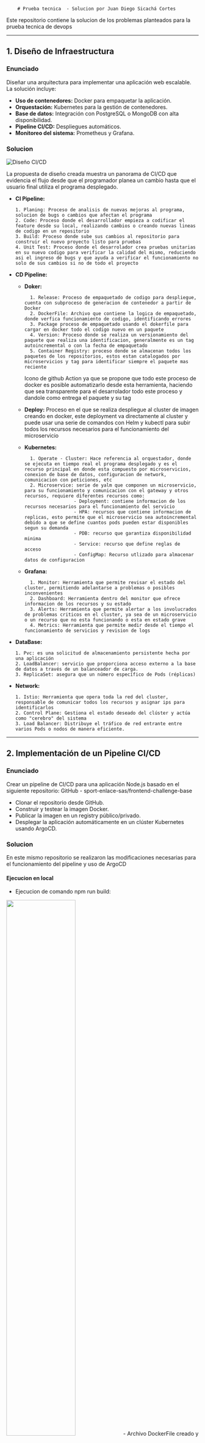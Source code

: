         # Prueba tecnica  - Solucion por Juan Diego Sicachá Cortes

Este repositorio contiene la solucion de los problemas planteados para la prueba tecnica de devops

---

## 1. Diseño de Infraestructura
### Enunciado
Diseñar una arquitectura para implementar una aplicación web escalable. La solución incluye:

- **Uso de contenedores:** Docker para empaquetar la aplicación.
- **Orquestación:** Kubernetes para la gestión de contenedores.
- **Base de datos:** Integración con PostgreSQL o MongoDB con alta disponibilidad.
- **Pipeline CI/CD:** Despliegues automáticos.
- **Monitoreo del sistema:** Prometheus y Grafana.

### Solucion
![Diseño CI/CD](https://github.com/user-attachments/assets/b144e8b5-e63f-4abd-9e97-09a7aa5f9085)

La propuesta de diseño creada muestra un panorama de CI/CD que evidencia el flujo desde que el programador planea un cambio hasta que el usuario final utiliza el programa desplegado.
- **CI Pipeline:**

      1. Planing: Proceso de analisis de nuevas mejoras al programa, solucion de bugs o cambios que afectan el programa 
      2. Code: Proceso donde el desarrollador empieza a codificar el feature desde su local, realizando cambios o creando nuevas lineas de codigo en un repositorio
      3. Build: Proceso donde sube sus cambios al repositorio para construir el nuevo proyecto listo para pruebas
      4. Unit Test: Proceso donde el desarrolador crea pruebas unitarias en su nuevo codigo para verificar la calidad del mismo, reduciendo asi el ingreso de bugs y que ayuda a verificar el funcionamiento no solo de sus cambios si no de todo el proyecto
  
- **CD Pipeline:**
    - **Doker:**

            1. Release: Proceso de empaquetado de codigo para despliegue, cuenta con subproceso de generacion de contenedor a partir de Docker
            2. DockerFile: Archivo que contiene la logica de empaquetado, donde verfica funcionamiento de codigo, identificando errores
            3. Package proceso de empaquetado usando el dokerfile para cargar en docker todo el codigo nuevo en un paquete
            4. Version: Proceso donde se realiza un versionamiento del paquete que realiza una identificacion, generalmente es un tag autoincremental o con la fecha de empaquetado
            5. Container Registry: proceso donde se almacenan todos los paquetes de los repositorios, estos estan catalogados por microservicios y tag para identificar siempre el paquete mas reciente
        Icono de github Action ya que se propone que todo este proceso de docker es posible automatizarlo desde esta herramienta, haciendo que sea transparente para el desarrolador todo este proceso y dandole como entrega el paquete y su tag
    - **Deploy:** Proceso en el que se realiza despliegue al cluster de imagen creando en docker, este deployment va directamente al cluster y puede usar una serie de comandos con Helm y kubectl para subir todos los recursos necesarios para el funcionamiento del microservicio
    - **Kubernetes:**

            1. Operate - Cluster: Hace referencia al orquestador, donde se ejecuta en tiempo real el programa desplegado y es el recurso principal en donde esta compuesto por microservicios, conexion de base de datos, configuracion de network, comunicacion con peticiones, etc 
            2. Microservice: serie de yalm que componen un microservicio, para su funcionamiento y comunicacion con el gateway y otros recursos, requiere diferentes recursos como: 
                            - Deployment: contiene informacion de los recursos necesarios para el funcionamiento del servicio
                            - HPA: recursos que contiene informacion de replicas, esto permite que el microservicio sea autoincremental debido a que se define cuantos pods pueden estar disponibles segun su demanda
                            - PDB: recurso que garantiza disponibilidad minima
                            - Service: recurso que define reglas de acceso
                            - ConfigMap: Recurso utlizado para almacenar datos de configuracion
    - **Grafana:**  

            1. Monitor: Herramienta que permite revisar el estado del cluster, permitiendo adelantarse a problemas o posibles inconvenientes
            2. Dashboard: Herramienta dentro del monitor que ofrece informacion de los recursos y su estado
            3. Alerts: Herramienta que permite alertar a los involucrados de problemas criticos en el cluster, ya sea de un microservicio o un recurso que no esta funcionando o esta en estado grave
            4. Metrics: Herramienta que permite medir desde el tiempo el funcionamiento de servicios y revision de logs
- **DataBase:**

      1. Pvc: es una solicitud de almacenamiento persistente hecha por una aplicación
      2. LoadBalancer: servicio que proporciona acceso externo a la base de datos a través de un balanceador de carga.
      3. ReplicaSet: asegura que un número específico de Pods (réplicas)

- **Network:**

      1. Istio: Herramienta que opera toda la red del cluster, responsable de comunicar todos los recursos y asignar ips para identificarlos
      2. Control Plane: Gestiona el estado deseado del clúster y actúa como "cerebro" del sistema
      3. Load Balancer: Distribuye el tráfico de red entrante entre varios Pods o nodos de manera eficiente.


---

## 2. Implementación de un Pipeline CI/CD
### Enunciado
Crear un pipeline de CI/CD para una aplicación Node.js basado en el siguiente repositorio: GitHub - sport-enlace-sas/frontend-challenge-base

- Clonar el repositorio desde GitHub.
- Construir y testear la imagen Docker.
- Publicar la imagen en un registry público/privado.
- Desplegar la aplicación automáticamente en un clúster Kubernetes usando
ArgoCD.

### Solucion
En este mismo repositorio se realizaron las modificaciones necesarias para el funcionamiento del pipeline y uso de ArgoCD
#### Ejecucion en local

- Ejecucion de comando npm run build:

<img src="https://github.com/user-attachments/assets/4e76eba4-26bf-412b-996c-763d8dfb352f" width="60%"/>
- Archivo DockerFile creado y ejecucion:
  
<img src="https://github.com/user-attachments/assets/d23ceb50-b64e-4c59-b0a5-8c2b2a1a38c0" width="60%"/>
- Pagina de inicio:
  
<img src="https://github.com/user-attachments/assets/db78414c-d815-4419-a823-4bb62a1d6fce" width="60%"/>





  
